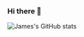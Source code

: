### Hi there 👋

<!--
**JamesWJager/JamesWJager** is a ✨ _special_ ✨ repository because its `README.md` (this file) appears on your GitHub profile.

Here are some ideas to get you started:

- 🔭 I’m currently working on ...
- 🌱 I’m currently learning ...
- 👯 I’m looking to collaborate on ...
- 🤔 I’m looking for help with ...
- 💬 Ask me about ...
- 📫 How to reach me: ...
- 😄 Pronouns: ...
- ⚡ Fun fact: ...
-->

![James's GitHub stats](https://github-readme-stats.vercel.app/api?username=JamesWJager&show_icons=true&theme=radical&count_private=true)
